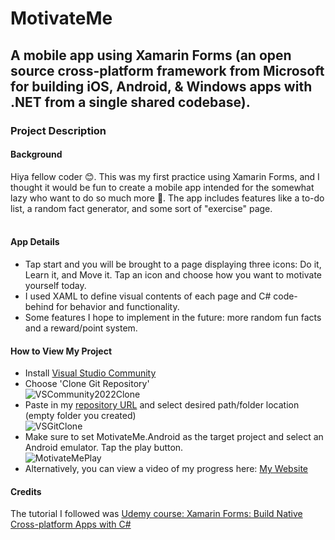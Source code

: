 # MotivateMe

## A mobile app using Xamarin Forms (an open source cross-platform framework from Microsoft for building iOS, Android, & Windows apps with .NET from a single shared codebase).
### Project Description
#### Background
Hiya fellow coder :blush:. This was my first practice using Xamarin Forms, and I thought it would be fun to create a mobile app intended for the somewhat lazy who want to do so much more :muscle:. The app includes features like a to-do list, a random fact generator, and some sort of "exercise" page.
<br><br>
#### App Details
* Tap start and you will be brought to a page displaying three icons: Do it, Learn it, and Move it. Tap an icon and choose how you want to motivate yourself today.
* I used XAML to define visual contents of each page and C# code-behind for behavior and functionality.
* Some features I hope to implement in the future: more random fun facts and a reward/point system.<br>
#### How to View My Project
* Install [Visual Studio Community](https://visualstudio.microsoft.com/vs/community/)
* Choose 'Clone Git Repository'<br>
![VSCommunity2022Clone](https://user-images.githubusercontent.com/72266833/182219173-ea8b54fd-0db0-4e01-9ab7-be13b6e11efe.png)
* Paste in my [repository URL](https://github.com/IsthisSid/MotivateMe.git) and select desired path/folder location (empty folder you created)<br>
![VSGitClone](https://user-images.githubusercontent.com/72266833/182220163-8390c43e-1bc3-41ec-b016-7cebf0b851b0.png)
* Make sure to set MotivateMe.Android as the target project and select an Android emulator. Tap the play button. <br>
![MotivateMePlay](https://user-images.githubusercontent.com/72266833/182219402-dce813dd-5683-46bc-9dae-240f233511cf.png)
* Alternatively, you can view a video of my progress here: [My Website](https://www.isthissid.com/post/motivateme-mobile-app)
#### Credits
The tutorial I followed was [Udemy course: Xamarin Forms: Build Native Cross-platform Apps with C#](https://www.udemy.com/course/xamarin-forms-course/)


